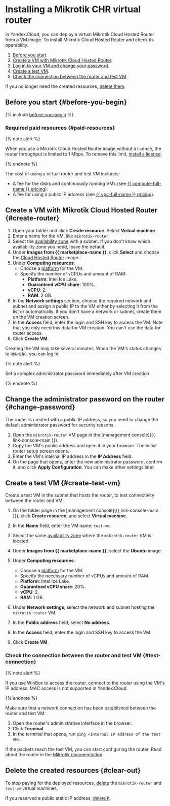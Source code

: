 # Installing a Mikrotik CHR virtual router

In Yandex.Cloud, you can deploy a virtual Mikrotik Cloud Hosted Router from a VM image. To install Mikrotik Cloud Hosted Router and check its operability:

1. [Before you start](#before-you-begin).
1. [Create a VM with Mikrotik Cloud Hosted Router](#create-router).
1. [Log in to your VM and change your password](#change-password).
1. [Create a test VM](#create-test-vm).
1. [Check the connection between the router and test VM](#test-connection).

If you no longer need the created resources, [delete them](#clear-out).

## Before you start {#before-you-begin}

{% include [before-you-begin](../_tutorials_includes/before-you-begin.md) %}

### Required paid resources {#paid-resources}

{% note alert %}

When you use a Mikrotik Cloud Hosted Router image without a license, the router throughput is limited to 1 Mbps. To remove this limit, [install a license](https://wiki.mikrotik.com/wiki/Manual:CHR#CHR_Licensing).

{% endnote %}

The cost of using a virtual router and test VM includes:

* A fee for the disks and continuously running VMs (see [{{ compute-full-name }} pricing](../../../compute/pricing.md)).
* A fee for using a public IP address (see [{{ vpc-full-name }} pricing](../../../vpc/pricing.md)).

## Create a VM with Mikrotik Cloud Hosted Router {#create-router}

1. Open your folder and click **Create resource**. Select **Virtual machine**.
1. Enter a name for the VM, like `mikrotik-router`.
1. Select the [availability zone](../../../overview/concepts/geo-scope.md) with a subnet. If you don't know which availability zone you need, leave the default.
1. Under **Images from {{ marketplace-name }}**, click **Select** and choose the [Cloud Hosted Router](https://cloud.yandex.com/en-ru/marketplace/products/f2etgh9qd7e7h47jrvr4) image.
1. Under **Computing resources**:
    - Choose a [platform](../../../compute/concepts/vm-platforms.md) for the VM.
    - Specify the number of vCPUs and amount of RAM:
      * **Platform**: Intel Ice Lake.
      * **Guaranteed vCPU share**: 100%.
      * **vCPU**: 2.
      * **RAM**: 2 GB.
1. In the **Network settings** section, choose the required network and subnet and assign a public IP to the VM either by selecting it from the list or automatically. If you don't have a network or subnet, create them on the VM creation screen.
1. In the **Access** field, enter the login and SSH key to access the VM. Note that you only need this data for VM creation. You can't use the data for router access.
1. Click **Create VM**.

Creating the VM may take several minutes. When the VM's status changes to `RUNNING`, you can log in.

{% note alert %}

Set a complex administrator password immediately after VM creation.

{% endnote %}

## Change the administrator password on the router {#change-password}

The router is created with a public IP address, so you need to change the default administrator password for security reasons.

1. Open the `mikrotik-router` VM page in the [management console]({{ link-console-main }}).
1. Copy the VM's public address and open it in your browser. The initial router setup screen opens.
1. Enter the VM's internal IP address in the **IP Address** field.
1. On the page that opens, enter the new administrator password, confirm it, and click **Apply Configuration**. You can make other settings later.

## Create a test VM {#create-test-vm}

Create a test VM in the subnet that hosts the router, to test connectivity between the router and VM.

1. On the folder page in the [management console]({{ link-console-main }}), click **Create resource**, and select **Virtual machine**.

1. In the **Name** field, enter the VM name: `test-vm`.

1. Select the same [availability zone](../../../overview/concepts/geo-scope.md) where the `mikrotik-router` VM is located.

1. Under **Images from {{ marketplace-name }}**, select the **Ubuntu** image.

1. Under **Computing resources**:
    - Choose a [platform](../../../compute/concepts/vm-platforms.md) for the VM.
    - Specify the necessary number of vCPUs and amount of RAM.
     * **Platform**: Intel Ice Lake.
     * **Guaranteed vCPU share**: 20%.
     * **vCPU**: 2.
     * **RAM**: 1 GB.

1. Under **Network settings**, select the network and subnet hosting the `mikrotik-router` VM.

1. In the **Public address** field, select **No address**.

1. In the **Access** field, enter the login and SSH key to access the VM.

1. Click **Create VM**.

### Check the connection between the router and test VM {#test-connection}

{% note alert %}

If you use WinBox to access the router, connect to the router using the VM's IP address. MAC access is not supported in Yandex.Cloud.

{% endnote %}

Make sure that a network connection has been established between the router and test VM:

1. Open the router's administrative interface in the browser.
1. Click **Terminal**.
1. In the terminal that opens, run `ping <internal IP address of the test VM>`.

If the packets reach the test VM, you can start configuring the router. Read about the router in the [Mikrotik documentation](https://wiki.mikrotik.com/wiki/Main_Page).

## Delete the created resources {#clear-out}

To stop paying for the deployed resources, [delete](../../../compute/operations/vm-control/vm-delete.md) the `mikrotik-router` and `test-vm` virtual machines.

If you reserved a public static IP address, [delete it](../../../vpc/operations/address-delete.md).

